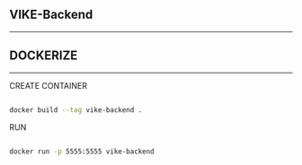 ## VIKE-Backend
---



## DOCKERIZE
---
CREATE CONTAINER

```sh

docker build --tag vike-backend .

```

RUN

```sh

docker run -p 5555:5555 vike-backend

```